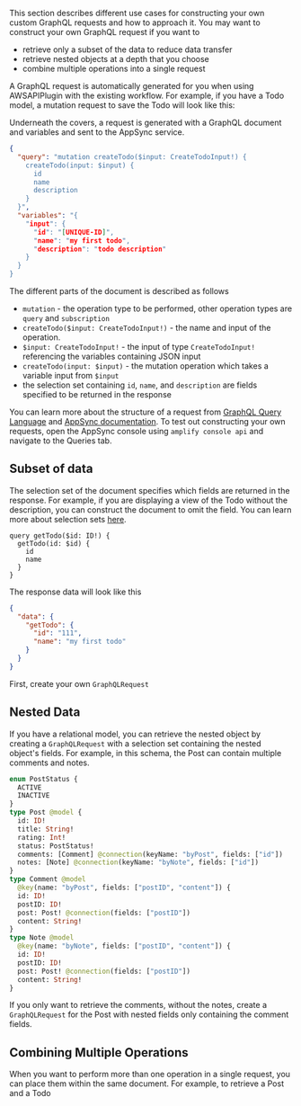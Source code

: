 This section describes different use cases for constructing your own custom GraphQL requests and how to approach it. You may want to construct your own GraphQL request if you want to
- retrieve only a subset of the data to reduce data transfer
- retrieve nested objects at a depth that you choose
- combine multiple operations into a single request

A GraphQL request is automatically generated for you when using AWSAPIPlugin with the existing workflow. For example, if you have a Todo model, a mutation request to save the Todo will look like this:

<inline-fragment platform="ios" src="~/lib/graphqlapi/fragments/ios/advanced-workflows/10_example.md"></inline-fragment>
<inline-fragment platform="android" src="~/lib/graphqlapi/fragments/android/advanced-workflows/10_example.md"></inline-fragment>
<inline-fragment platform="flutter" src="~/lib/graphqlapi/fragments/flutter/advanced-workflows/10_example.md"></inline-fragment>

Underneath the covers, a request is generated with a GraphQL document and variables and sent to the AppSync service. 

```json
{ 
  "query": "mutation createTodo($input: CreateTodoInput!) {
    createTodo(input: $input) {
      id
      name
      description
    }
  }",
  "variables": "{
    "input": {
      "id": "[UNIQUE-ID]",
      "name": "my first todo",
      "description": "todo description"
    }
  }
}
```

The different parts of the document is described as follows
- `mutation` - the operation type to be performed, other operation types are `query` and `subscription`
- `createTodo($input: CreateTodoInput!)` - the name and input of the operation. 
- `$input: CreateTodoInput!` - the input of type `CreateTodoInput!` referencing the variables containing JSON input
- `createTodo(input: $input)` - the mutation operation which takes a variable input from `$input`
- the selection set containing `id`, `name`, and `description` are fields specified to be returned in the response

You can learn more about the structure of a request from [GraphQL Query Language](https://graphql.org/learn/) and [AppSync documentation](https://docs.aws.amazon.com/appsync/latest/devguide/graphql-overview.html). To test out constructing your own requests, open the AppSync console using `amplify console api` and navigate to the Queries tab.

## Subset of data

The selection set of the document specifies which fields are returned in the response. For example, if you are displaying a view of the Todo without the description, you can construct the document to omit the field. You can learn more about selection sets [here](https://spec.graphql.org/draft/#sec-Selection-Sets).

```
query getTodo($id: ID!) {
  getTodo(id: $id) {
    id
    name
  }
}
```
The response data will look like this
```json
{
  "data": {
    "getTodo": {
      "id": "111",
      "name": "my first todo"
    }
  }
}
```
First, create your own `GraphQLRequest`

<inline-fragment platform="ios" src="~/lib/graphqlapi/fragments/ios/advanced-workflows/20_custom.md"></inline-fragment>
<inline-fragment platform="android" src="~/lib/graphqlapi/fragments/android/advanced-workflows/20_custom.md"></inline-fragment>
<inline-fragment platform="flutter" src="~/lib/graphqlapi/fragments/flutter/advanced-workflows/20_custom.md"></inline-fragment>

## Nested Data
If you have a relational model, you can retrieve the nested object by creating a `GraphQLRequest` with a selection set containing the nested object's fields. For example, in this schema, the Post can contain multiple comments and notes.
```graphql
enum PostStatus {
  ACTIVE
  INACTIVE
}
type Post @model {
  id: ID!
  title: String!
  rating: Int!
  status: PostStatus!
  comments: [Comment] @connection(keyName: "byPost", fields: ["id"])
  notes: [Note] @connection(keyName: "byNote", fields: ["id"])
}
type Comment @model
  @key(name: "byPost", fields: ["postID", "content"]) {
  id: ID!
  postID: ID!
  post: Post! @connection(fields: ["postID"])
  content: String!
}
type Note @model
  @key(name: "byNote", fields: ["postID", "content"]) {
  id: ID!
  postID: ID!
  post: Post! @connection(fields: ["postID"])
  content: String!
}
```
If you only want to retrieve the comments, without the notes, create a `GraphQLRequest` for the Post with nested fields only containing the comment fields.

<inline-fragment platform="ios" src="~/lib/graphqlapi/fragments/ios/advanced-workflows/30_nested.md"></inline-fragment>
<inline-fragment platform="android" src="~/lib/graphqlapi/fragments/android/advanced-workflows/30_nested.md"></inline-fragment>
<inline-fragment platform="flutter" src="~/lib/graphqlapi/fragments/flutter/advanced-workflows/30_nested.md"></inline-fragment>

## Combining Multiple Operations

When you want to perform more than one operation in a single request, you can place them within the same document. For example, to retrieve a Post and a Todo

<inline-fragment platform="ios" src="~/lib/graphqlapi/fragments/ios/advanced-workflows/40_multiple.md"></inline-fragment>
<inline-fragment platform="android" src="~/lib/graphqlapi/fragments/android/advanced-workflows/40_multiple.md"></inline-fragment>
<inline-fragment platform="flutter" src="~/lib/graphqlapi/fragments/flutter/advanced-workflows/40_multiple.md"></inline-fragment>







